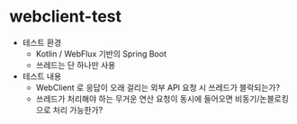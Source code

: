 # webclient-test


- 테스트 환경
  - Kotlin / WebFlux 기반의 Spring Boot
  - 쓰레드는 단 하나만 사용
- 테스트 내용
  - WebClient 로 응답이 오래 걸리는 외부 API 요청 시 쓰레드가 블락되는가?
  - 쓰레드가 처리해야 하는 무거운 연산 요청이 동시에 들어오면 비동기/논블로킹으로 처리 가능한가?
